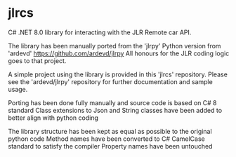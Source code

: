 # jlrcs
C# .NET 8.0 library for interacting with the JLR Remote car API.


The library has been manually ported from the 'jlrpy' Python version from 'ardevd' https://github.com/ardevd/jlrpy
All honours for the JLR coding logic goes to that project.

A simple project using the library is provided in this 'jlrcs' repository.
Please see the 'ardevd/jlrpy' repository for further documentation and sample usage.

Porting has been done fully manually and source code is based on C# 8 standard
Class extensions to Json and String classes have been added to better align with python coding
 
The library structure has been kept as equal as possible to the original python code
Method names have been converted to C# CamelCase standard to satisfy the compiler
Property names have been untouched
